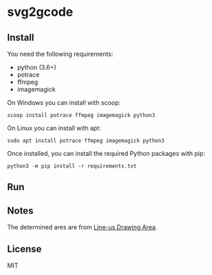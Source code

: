 # svg2gcode



## Install

You need the following requirements:

- python (3.6+)
- potrace
- ffmpeg
- imagemagick

On Windows you can install with scoop:

	scoop install potrace ffmpeg imagemagick python3

On Linux you can install with apt:
	
	sudo apt install potrace ffmpeg imagemagick python3

Once installed,  you can install the required Python packages with pip:

	python3 -m pip install -r requirements.txt

## Run


## Notes

The determined ares are from [Line-us Drawing Area](https://github.com/Line-us/Line-us-Programming/blob/master/Documentation/LineUsDrawingArea.pdf).



## License

MIT